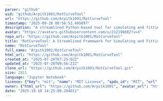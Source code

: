```yaml
---
parser: "github"
uid: "github/Arpitk1001/RotCurveTool"
url: "https://github.com/Arpitk1001/RotCurveTool"
timestamp: "2025-09-28 00:56:52.405097"
description: "A streamlined Python-based tool for simulating and fitting galactic rotation curves using modular mass models and statistical inference."
avatar: "https://avatars.githubusercontent.com/u/212198082?v=4"
repo_url: "https://github.com/Arpitk1001/RotCurveTool"
title: "RotCurveTool: A Streamlined Framework for Simulating and Fitting Galactic Rotation Curves"
name: "RotCurveTool"
full_name: "Arpitk1001/RotCurveTool"
html_url: "https://github.com/Arpitk1001/RotCurveTool"
created_at: "2025-07-26T07:25:02Z"
updated_at: "2025-07-26T09:56:22Z"
clone_url: "https://github.com/Arpitk1001/RotCurveTool.git"
size: 2811
language: "Jupyter Notebook"
license: {"key": "mit", "name": "MIT License", "spdx_id": "MIT", "url": "https://api.github.com/licenses/mit", "node_id": "MDc6TGljZW5zZTEz"}
owner: {"html_url": "https://github.com/Arpitk1001", "avatar_url": "https://avatars.githubusercontent.com/u/212198082?v=4", "login": "Arpitk1001", "type": "User"}
date: "2025-10-18 14:25:00.204011"
---
```


